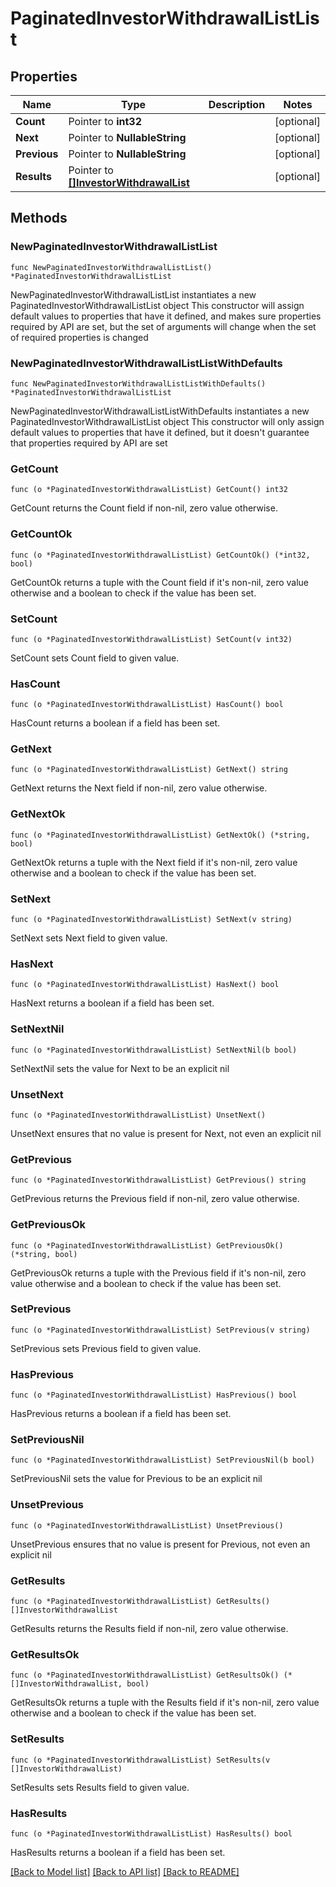 # PaginatedInvestorWithdrawalListList

## Properties

Name | Type | Description | Notes
------------ | ------------- | ------------- | -------------
**Count** | Pointer to **int32** |  | [optional] 
**Next** | Pointer to **NullableString** |  | [optional] 
**Previous** | Pointer to **NullableString** |  | [optional] 
**Results** | Pointer to [**[]InvestorWithdrawalList**](InvestorWithdrawalList.md) |  | [optional] 

## Methods

### NewPaginatedInvestorWithdrawalListList

`func NewPaginatedInvestorWithdrawalListList() *PaginatedInvestorWithdrawalListList`

NewPaginatedInvestorWithdrawalListList instantiates a new PaginatedInvestorWithdrawalListList object
This constructor will assign default values to properties that have it defined,
and makes sure properties required by API are set, but the set of arguments
will change when the set of required properties is changed

### NewPaginatedInvestorWithdrawalListListWithDefaults

`func NewPaginatedInvestorWithdrawalListListWithDefaults() *PaginatedInvestorWithdrawalListList`

NewPaginatedInvestorWithdrawalListListWithDefaults instantiates a new PaginatedInvestorWithdrawalListList object
This constructor will only assign default values to properties that have it defined,
but it doesn't guarantee that properties required by API are set

### GetCount

`func (o *PaginatedInvestorWithdrawalListList) GetCount() int32`

GetCount returns the Count field if non-nil, zero value otherwise.

### GetCountOk

`func (o *PaginatedInvestorWithdrawalListList) GetCountOk() (*int32, bool)`

GetCountOk returns a tuple with the Count field if it's non-nil, zero value otherwise
and a boolean to check if the value has been set.

### SetCount

`func (o *PaginatedInvestorWithdrawalListList) SetCount(v int32)`

SetCount sets Count field to given value.

### HasCount

`func (o *PaginatedInvestorWithdrawalListList) HasCount() bool`

HasCount returns a boolean if a field has been set.

### GetNext

`func (o *PaginatedInvestorWithdrawalListList) GetNext() string`

GetNext returns the Next field if non-nil, zero value otherwise.

### GetNextOk

`func (o *PaginatedInvestorWithdrawalListList) GetNextOk() (*string, bool)`

GetNextOk returns a tuple with the Next field if it's non-nil, zero value otherwise
and a boolean to check if the value has been set.

### SetNext

`func (o *PaginatedInvestorWithdrawalListList) SetNext(v string)`

SetNext sets Next field to given value.

### HasNext

`func (o *PaginatedInvestorWithdrawalListList) HasNext() bool`

HasNext returns a boolean if a field has been set.

### SetNextNil

`func (o *PaginatedInvestorWithdrawalListList) SetNextNil(b bool)`

 SetNextNil sets the value for Next to be an explicit nil

### UnsetNext
`func (o *PaginatedInvestorWithdrawalListList) UnsetNext()`

UnsetNext ensures that no value is present for Next, not even an explicit nil
### GetPrevious

`func (o *PaginatedInvestorWithdrawalListList) GetPrevious() string`

GetPrevious returns the Previous field if non-nil, zero value otherwise.

### GetPreviousOk

`func (o *PaginatedInvestorWithdrawalListList) GetPreviousOk() (*string, bool)`

GetPreviousOk returns a tuple with the Previous field if it's non-nil, zero value otherwise
and a boolean to check if the value has been set.

### SetPrevious

`func (o *PaginatedInvestorWithdrawalListList) SetPrevious(v string)`

SetPrevious sets Previous field to given value.

### HasPrevious

`func (o *PaginatedInvestorWithdrawalListList) HasPrevious() bool`

HasPrevious returns a boolean if a field has been set.

### SetPreviousNil

`func (o *PaginatedInvestorWithdrawalListList) SetPreviousNil(b bool)`

 SetPreviousNil sets the value for Previous to be an explicit nil

### UnsetPrevious
`func (o *PaginatedInvestorWithdrawalListList) UnsetPrevious()`

UnsetPrevious ensures that no value is present for Previous, not even an explicit nil
### GetResults

`func (o *PaginatedInvestorWithdrawalListList) GetResults() []InvestorWithdrawalList`

GetResults returns the Results field if non-nil, zero value otherwise.

### GetResultsOk

`func (o *PaginatedInvestorWithdrawalListList) GetResultsOk() (*[]InvestorWithdrawalList, bool)`

GetResultsOk returns a tuple with the Results field if it's non-nil, zero value otherwise
and a boolean to check if the value has been set.

### SetResults

`func (o *PaginatedInvestorWithdrawalListList) SetResults(v []InvestorWithdrawalList)`

SetResults sets Results field to given value.

### HasResults

`func (o *PaginatedInvestorWithdrawalListList) HasResults() bool`

HasResults returns a boolean if a field has been set.


[[Back to Model list]](../README.md#documentation-for-models) [[Back to API list]](../README.md#documentation-for-api-endpoints) [[Back to README]](../README.md)


